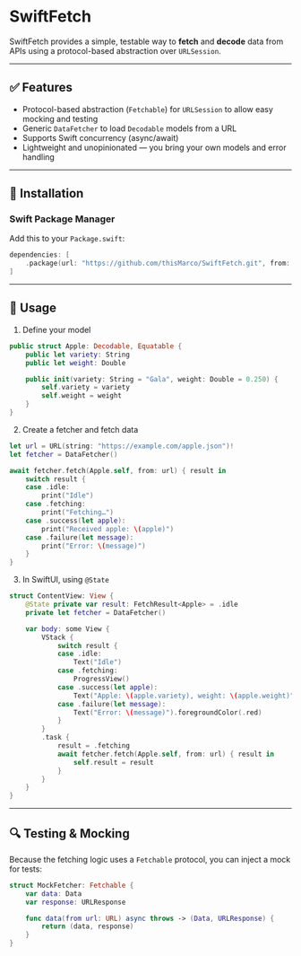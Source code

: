 # SwiftFetch

SwiftFetch provides a simple, testable way to **fetch** and **decode** data from APIs using a protocol-based abstraction over `URLSession`.

---

## ✅ Features

- Protocol-based abstraction (`Fetchable`) for `URLSession` to allow easy mocking and testing  
- Generic `DataFetcher` to load `Decodable` models from a URL
- Supports Swift concurrency (async/await)
- Lightweight and unopinionated — you bring your own models and error handling

---

## 🚀 Installation

### Swift Package Manager  
Add this to your `Package.swift`:

```swift
dependencies: [
    .package(url: "https://github.com/thisMarco/SwiftFetch.git", from: "1.0.0")
]
```

---

## 🧩 Usage

1. Define your model
```swift
public struct Apple: Decodable, Equatable {
    public let variety: String
    public let weight: Double

    public init(variety: String = "Gala", weight: Double = 0.250) {
        self.variety = variety
        self.weight = weight
    }
}
```

2. Create a fetcher and fetch data
```swift
let url = URL(string: "https://example.com/apple.json")!
let fetcher = DataFetcher()

await fetcher.fetch(Apple.self, from: url) { result in
    switch result {
    case .idle:
        print("Idle")
    case .fetching:
        print("Fetching…")
    case .success(let apple):
        print("Received apple: \(apple)")
    case .failure(let message):
        print("Error: \(message)")
    }
}
```

3. In SwiftUI, using `@State`
```swift
struct ContentView: View {
    @State private var result: FetchResult<Apple> = .idle
    private let fetcher = DataFetcher()

    var body: some View {
        VStack {
            switch result {
            case .idle:
                Text("Idle")
            case .fetching:
                ProgressView()
            case .success(let apple):
                Text("Apple: \(apple.variety), weight: \(apple.weight)")
            case .failure(let message):
                Text("Error: \(message)").foregroundColor(.red)
            }
        }
        .task {
            result = .fetching
            await fetcher.fetch(Apple.self, from: url) { result in
                self.result = result
            }
        }
    }
}
```

---

## 🔍 Testing & Mocking

Because the fetching logic uses a `Fetchable` protocol, you can inject a mock for tests:
```swift
struct MockFetcher: Fetchable {
    var data: Data
    var response: URLResponse

    func data(from url: URL) async throws -> (Data, URLResponse) {
        return (data, response)
    }
}
```
